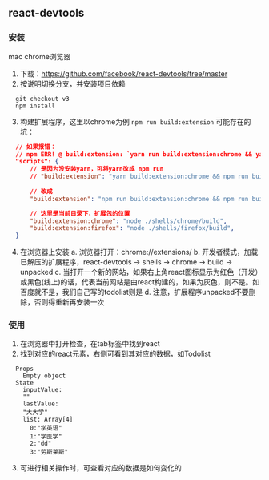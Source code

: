 
<!-- # 1. 调试工具react-devtools -->
## react-devtools

### 安装
mac chrome浏览器
1. 下载：https://github.com/facebook/react-devtools/tree/master
2. 按说明切换分支，并安装项目依赖
```
  git checkout v3
  npm install
```
3. 构建扩展程序，这里以chrome为例
```npm run build:extension```
可能存在的坑：  
```json
  // 如果报错：
  // npm ERR! @ build:extension: `yarn run build:extension:chrome && yarn run build:extension:firefox`
  "scripts": {
      // 是因为没安装yarn，可将yarn改成 npm run 
      // "build:extension": "yarn build:extension:chrome && npm run build:extension:firefox",
      
      // 改成
      "build:extension": "npm run build:extension:chrome && npm run build:extension:firefox",

      // 这里是当前目录下，扩展包的位置
      "build:extension:chrome": "node ./shells/chrome/build",
      "build:extension:firefox": "node ./shells/firefox/build",
  }
```

4. 在浏览器上安装
  a. 浏览器打开：chrome://extensions/
  b. 开发者模式，加载已解压的扩展程序，react-devtools -> shells -> chrome -> build -> unpacked
  c. 当打开一个新的网站，如果右上角react图标显示为红色（开发）或黑色(线上)的话，代表当前网站是由react构建的，如果为灰色，则不是。如百度就不是，我们自己写的todolist则是
  d. 注意，扩展程序unpacked不要删除，否则得重新再安装一次

### 使用
1. 在浏览器中打开检查，在tab标签中找到react
2. 找到对应的react元素，右侧可看到其对应的数据，如Todolist
```
  Props
    Empty object
  State
    inputValue:
    ""
    lastValue:
    "大大学"
    list: Array[4]
      0:"学英语"
      1:"学医学"
      2:"dd"
      3:"劳斯莱斯"
```

3. 可进行相关操作时，可查看对应的数据是如何变化的
